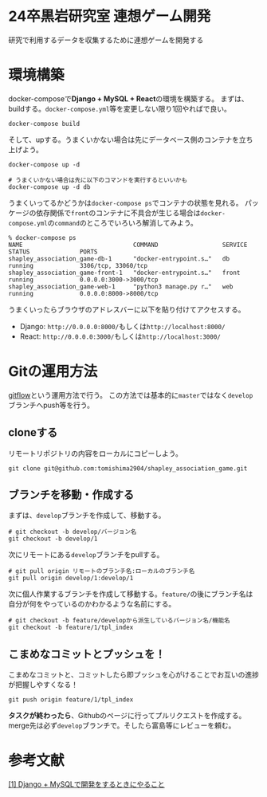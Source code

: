 # 24卒黒岩研究室 連想ゲーム開発
研究で利用するデータを収集するために連想ゲームを開発する

# 環境構築
docker-composeで**Django + MySQL + React**の環境を構築する。
まずは、buildする。`docker-compose.yml`等を変更しない限り1回やればで良い。
```
docker-compose build
```
そして、upする。うまくいかない場合は先にデータベース側のコンテナを立ち上げよう。
```
docker-compose up -d

# うまくいかない場合は先に以下のコマンドを実行するといいかも
docker-compose up -d db
```
うまくいってるかどうかは`docker-compose ps`でコンテナの状態を見れる。
パッケージの依存関係で`front`のコンテナに不具合が生じる場合は`docker-compose.yml`の`command`のところでいろいろ解消してみよう。
```
% docker-compose ps
NAME                               COMMAND                  SERVICE             STATUS              PORTS
shapley_association_game-db-1      "docker-entrypoint.s…"   db                  running             3306/tcp, 33060/tcp
shapley_association_game-front-1   "docker-entrypoint.s…"   front               running             0.0.0.0:3000->3000/tcp
shapley_association_game-web-1     "python3 manage.py r…"   web                 running             0.0.0.0:8000->8000/tcp
```

うまくいったらブラウザのアドレスバーに以下を貼り付けてアクセスする。
- Django: `http://0.0.0.0:8000/`もしくは`http://localhost:8000/`
- React: `http://0.0.0.0:3000/`もしくは`http://localhost:3000/`


# Gitの運用方法
[gitflow](https://qiita.com/katsunory/items/252c5fd2f70480af9bbb)という運用方法で行う。
この方法では基本的に`master`ではなく`develop`ブランチへpush等を行う。
## cloneする
リモートリポジトリの内容をローカルにコピーしよう。
```
git clone git@github.com:tomishima2904/shapley_association_game.git
```

## ブランチを移動・作成する
まずは、`develop`ブランチを作成して、移動する。
```
# git checkout -b develop/バージョン名
git checkout -b develop/1
```
次にリモートにある`develop`ブランチをpullする。
```
# git pull origin リモートのブランチ名:ローカルのブランチ名
git pull origin develop/1:develop/1
```
次に個人作業するブランチを作成して移動する。`feature/`の後にブランチ名は自分が何をやっているのかわかるような名前にする。
```
# git checkout -b feature/developから派生しているバージョン名/機能名
git checkout -b feature/1/tpl_index
```

## こまめなコミットとプッシュを！
こまめなコミットと、コミットしたら即プッシュを心がけることでお互いの進捗が把握しやすくなる！
```
git push origin feature/1/tpl_index
```
**タスクが終わったら**、Githubのページに行ってプルリクエストを作成する。merge先は必ず`develop`ブランチで。そしたら富島等にレビューを頼む。

# 参考文献
[[1] Django + MySQLで開発をするときにやること](https://qiita.com/tomi2904/items/cc2b33bd8c16c26e4460)
